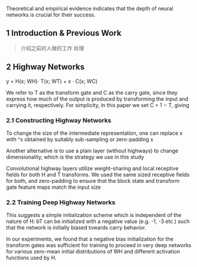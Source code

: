 Theoretical and empirical evidence indicates that the depth of neural networks
is crucial for their success.

## 1 Introduction & Previous Work
> 介绍之前的人做的工作 处理

## 2 Highway Networks
y = H(x; WH)· T(x; WT) + x · C(x; WC)

We refer to T as the transform gate and C as the carry gate, since they express how much of the
output is produced by transforming the input and carrying it, respectively. For simplicity, in this
paper we set C = 1 − T, giving

### 2.1 Constructing Highway Networks
To change the size of the intermediate representation, one can replace
x with ^x obtained by suitably sub-sampling or zero-padding x

Another alternative is to use a plain
layer (without highways) to change dimensionality, which is the strategy we use in this study


Convolutional highway layers utilize weight-sharing and local receptive fields for both H and T
transforms. We used the same sized receptive fields for both, and zero-padding to ensure that the
block state and transform gate feature maps match the input size

### 2.2 Training Deep Highway Networks
This suggests a simple initialization scheme which is independent of the nature of H: bT can be initialized with a negative value (e.g. -1, -3 etc.) such that the network is initially biased towards carry behavior.

In our experiments, we found that a negative bias initialization for the transform gates was sufficient for training to proceed in very deep networks for various zero-mean initial distributions of WH and different activation functions used by H.
